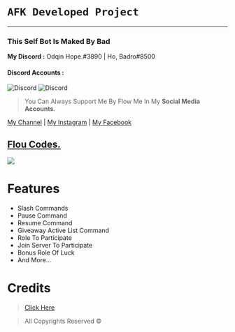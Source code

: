 # `AFK Developed Project`
***
### This Self Bot Is Maked By Bad
__My Discord :__ Odqin Hope.#3890 | Ho, Badro#8500
#### Discord Accounts :
![Discord](https://discord.c99.nl/widget/theme-5/986064977062400060.png)
![Discord](https://discord.c99.nl/widget/theme-5/810262257447469116.png)

> You Can Always Support Me By Flow Me In My **Social Media Accounts**.

[My Channel](https://www.youtube.com/channel/UCKh6D-uY87Bb0y0w7XqUlzQ) | [My Instagram](https://www.instagram.com/bqdro_16/) | [My Facebook](https://www.facebook.com/B4dRo)

## [Flou Codes.](https://discord.gg/CkXfzjYVJw)
<a href="https://discord.com/invite/CkXfzjYVJw"><img src="https://discord.com/api/guilds/934493669191462982/widget.png?style=banner2"></a>

# Features

- Slash Commands  
- Pause Command
- Resume Command
- Giveaway Active List Command
- Role To Participate 
- Join Server To Participate
- Bonus Role Of Luck
- And More...

# Credits

> [Click Here](https://bit.ly/3wXa5lB) 

> All Copyrights Reserved ©️ 

 

